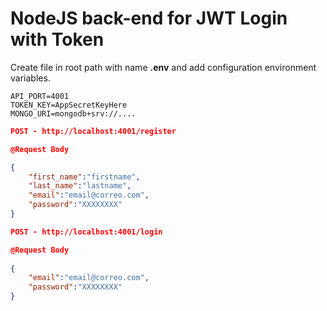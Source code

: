 # NodeJS back-end for JWT Login with Token

Create file in root path with name **.env** and add configuration environment variables.
```text
API_PORT=4001
TOKEN_KEY=AppSecretKeyHere
MONGO_URI=mongodb+srv://....
```

```json
POST - http://localhost:4001/register

@Request Body

{
    "first_name":"firstname",
    "last_name":"lastname",
    "email":"email@correo.com",
    "password":"XXXXXXXX"
}
```

```json
POST - http://localhost:4001/login

@Request Body
        
{
    "email":"email@correo.com",
    "password":"XXXXXXXX"
}
```